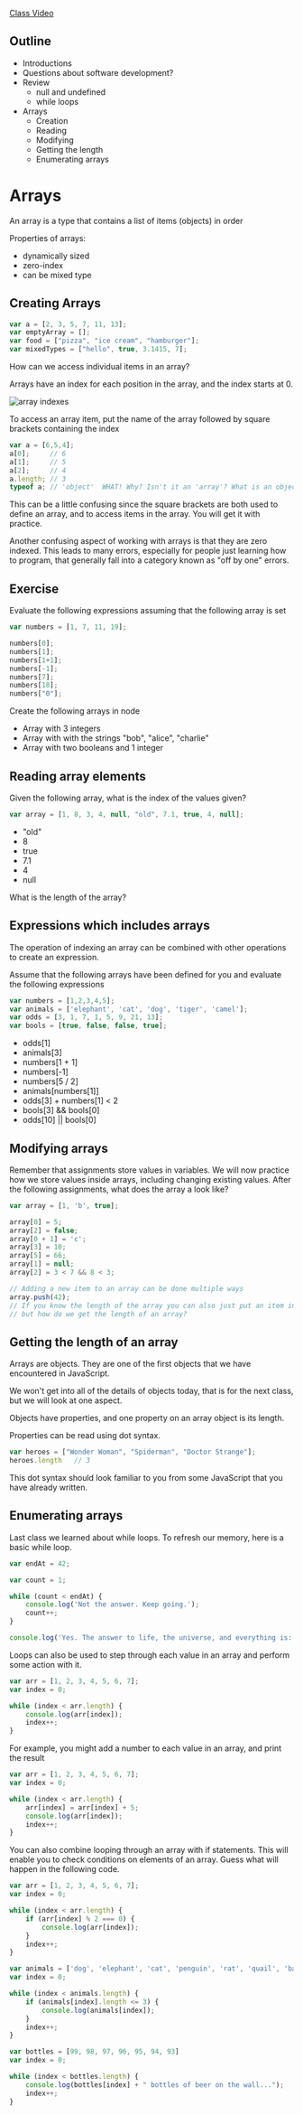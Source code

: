 [Class Video]()

## Outline
* Introductions
* Questions about software development?
* Review
    * null and undefined
    * while loops
* Arrays
    * Creation
    * Reading
    * Modifying
    * Getting the length
    * Enumerating arrays
  

# Arrays
An array is a type that contains a list of items (objects) in order

Properties of arrays:
* dynamically sized
* zero-index
* can be mixed type

## Creating Arrays

```javascript
var a = [2, 3, 5, 7, 11, 13];
var emptyArray = [];
var food = ["pizza", "ice cream", "hamburger"];
var mixedTypes = ["hello", true, 3.1415, 7];
```
How can we access individual items in an array?

Arrays have an index for each position in the array, and the index starts at 0.

![array indexes](http://voidexception.weebly.com/uploads/1/1/9/4/11944659/4652147_orig.jpg)

To access an array item, put the name of the array followed by square brackets containing the index

```javascript
var a = [6,5,4];
a[0];     // 6
a[1];     // 5
a[2];     // 4
a.length; // 3
typeof a; // 'object'  WHAT! Why? Isn't it an 'array'? What is an object anyway?
```

This can be a little confusing since the square brackets are both used to define an array, and to access items in the array. You will get it with practice.

Another confusing aspect of working with arrays is that they are zero indexed. This leads to many errors, especially for people just learning how to program, that generally fall into a category known as "off by one" errors.

## Exercise
Evaluate the following expressions assuming that the following array is set

```javascript
var numbers = [1, 7, 11, 19];

numbers[0];
numbers[1];
numbers[1+1];
numbers[-1];
numbers[7];
numbers[18];
numbers["0"];
```

Create the following arrays in node

- Array with 3 integers
- Array with with the strings "bob", "alice", "charlie"
- Array with two booleans and 1 integer

## Reading array elements

Given the following array, what is the index of the values given?

```javascript
var array = [1, 8, 3, 4, null, "old", 7.1, true, 4, null];
```

- "old"
- 8
- true
- 7.1
- 4
- null

What is the length of the array?

## Expressions which includes arrays

The operation of indexing an array can be combined with other operations to create an expression. 

Assume that the following arrays have been defined for you and evaluate the following expressions

```javascript
var numbers = [1,2,3,4,5];
var animals = ['elephant', 'cat', 'dog', 'tiger', 'camel'];
var odds = [3, 1, 7, 1, 5, 9, 21, 13];
var bools = [true, false, false, true];
```

- odds[1]
- animals[3]
- numbers[1 + 1]
- numbers[-1]
- numbers[5 / 2]
- animals[numbers[1]]
- odds[3] + numbers[1] < 2
- bools[3] && bools[0]
- odds[10] || bools[0]


## Modifying arrays

Remember that assignments store values in variables. 
We will now practice how we store values inside arrays, including changing existing values.
After the following assignments, what does the array a look like?

```javascript
var array = [1, 'b', true];

array[0] = 5;
array[2] = false;
array[0 + 1] = 'c';
array[3] = 10;
array[5] = 66;
array[1] = null;
array[2] = 3 < 7 && 8 < 3;

// Adding a new item to an array can be done multiple ways
array.push(42);
// If you know the length of the array you can also just put an item into the next position in the array
// but how do we get the length of an array?
```

## Getting the length of an array
Arrays are objects. They are one of the first objects that we have encountered in JavaScript.

We won't get into all of the details of objects today, that is for the next class, but we will look at one aspect.

Objects have properties, and one property on an array object is its length.

Properties can be read using dot syntax.

```javascript
var heroes = ["Wonder Woman", "Spiderman", "Doctor Strange"];
heroes.length   // 3
```

This dot syntax should look familiar to you from some JavaScript that you have already written.

## Enumerating arrays

Last class we learned about while loops. To refresh our memory, here is a basic while loop.

```javascript
var endAt = 42;

var count = 1;

while (count < endAt) {
    console.log('Not the answer. Keep going.');
    count++;
}

console.log('Yes. The answer to life, the universe, and everything is: ' + count);
```

Loops can also be used to step through each value in an array and perform some action with it.

```javascript
var arr = [1, 2, 3, 4, 5, 6, 7];
var index = 0;

while (index < arr.length) {
    console.log(arr[index]);
    index++;
}
```

For example, you might add a number to each value in an array, and print the result

```javascript
var arr = [1, 2, 3, 4, 5, 6, 7];
var index = 0;

while (index < arr.length) {
    arr[index] = arr[index] + 5;
    console.log(arr[index]);
    index++;
}
```

You can also combine looping through an array with if statements.
This will enable you to check conditions on elements of an array. 
Guess what will happen in the following code.

```javascript
var arr = [1, 2, 3, 4, 5, 6, 7];
var index = 0;

while (index < arr.length) {
    if (arr[index] % 2 === 0) {
        console.log(arr[index]);
    }
    index++;
}
```

```javascript
var animals = ['dog', 'elephant', 'cat', 'penguin', 'rat', 'quail', 'bat'];
var index = 0;

while (index < animals.length) {
    if (animals[index].length <= 3) {
        console.log(animals[index]);
    }
    index++;
}
```

```javascript
var bottles = [99, 98, 97, 96, 95, 94, 93]
var index = 0;

while (index < bottles.length) {
    console.log(bottles[index] + " bottles of beer on the wall...");
    index++;
}
```
